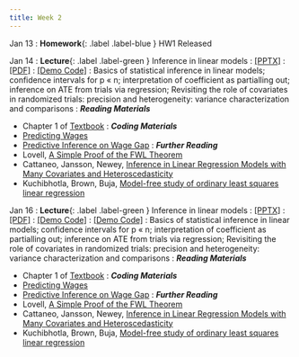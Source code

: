 ```yaml
---
title: Week 2
---
```


Jan 13
: **Homework**{: .label .label-blue } HW1 Released

Jan 14
: **Lecture**{: .label .label-green } Inference in linear models
  : [[PPTX]](https://github.com/stanford-msande228/winter25/raw/main/assets/presentations/MSANDE228_Lecture3_Inference_in_Linear_Models.pptx)
  : [[PDF]](https://github.com/stanford-msande228/winter25/raw/main/assets/presentations/MSANDE228_Lecture3_Inference_in_Linear_Models.pdf)
  : [[Demo Code]](https://colab.research.google.com/github/stanford-msande228/winter25/blob/main/assets/code/Lecture2-Demo.ipynb)
: Basics of statistical inference in linear models; confidence intervals for p « n; interpretation of coefficient as partialling out; inference on ATE from trials via regression; Revisiting the role of covariates in randomized trials: precision and heterogeneity: variance characterization and comparisons
: ***Reading Materials***
- Chapter 1 of [Textbook](https://causalml-book.org)
: ***Coding Materials***
- [Predicting Wages](https://github.com/CausalAIBook/MetricsMLNotebooks/blob/main/PM1/python-ols-and-lasso-for-wage-prediction.ipynb)
- [Predictive Inference on Wage Gap](https://github.com/CausalAIBook/MetricsMLNotebooks/blob/main/PM1/python-ols-and-lasso-for-wage-gap-inference.ipynb)
: ***Further Reading***
- Lovell, [A Simple Proof of the FWL Theorem](https://www.jstor.org/stable/41426805)
- Cattaneo, Jansson, Newey, [Inference in Linear Regression Models with Many Covariates and Heteroscedasticity](https://www.tandfonline.com/doi/full/10.1080/01621459.2017.1328360)
- Kuchibhotla, Brown, Buja, [Model-free study of ordinary least squares linear regression](https://arxiv.org/pdf/1809.10538.pdf)


Jan 16
: **Lecture**{: .label .label-green } Inference in linear models
  : [[PPTX]](https://github.com/stanford-msande228/winter25/raw/main/assets/presentations/MSANDE228_Lecture4_Analyzing_Experiments_with_OLS.pptx)
  : [[PDF]](https://github.com/stanford-msande228/winter25/raw/main/assets/presentations/MSANDE228_Lecture4_Analyzing_Experiments_with_OLS.pdf)
  : [[Demo Code]](https://colab.research.google.com/github/CausalAIBook/MetricsMLNotebooks/blob/main/CM1/python-sim-precision-adj.ipynb)
  : [[Demo Code]](https://colab.research.google.com/github/stanford-msande228/winter25/blob/main/assets/code/Lecture4_Demo_Code.ipynb)
: Basics of statistical inference in linear models; confidence intervals for p « n; interpretation of coefficient as partialling out; inference on ATE from trials via regression; Revisiting the role of covariates in randomized trials: precision and heterogeneity: variance characterization and comparisons
: ***Reading Materials***
- Chapter 1 of [Textbook](https://causalml-book.org)
: ***Coding Materials***
- [Predicting Wages](https://github.com/CausalAIBook/MetricsMLNotebooks/blob/main/PM1/python-ols-and-lasso-for-wage-prediction.ipynb)
- [Predictive Inference on Wage Gap](https://github.com/CausalAIBook/MetricsMLNotebooks/blob/main/PM1/python-ols-and-lasso-for-wage-gap-inference.ipynb)
: ***Further Reading***
- Lovell, [A Simple Proof of the FWL Theorem](https://www.jstor.org/stable/41426805)
- Cattaneo, Jansson, Newey, [Inference in Linear Regression Models with Many Covariates and Heteroscedasticity](https://www.tandfonline.com/doi/full/10.1080/01621459.2017.1328360)
- Kuchibhotla, Brown, Buja, [Model-free study of ordinary least squares linear regression](https://arxiv.org/pdf/1809.10538.pdf)
